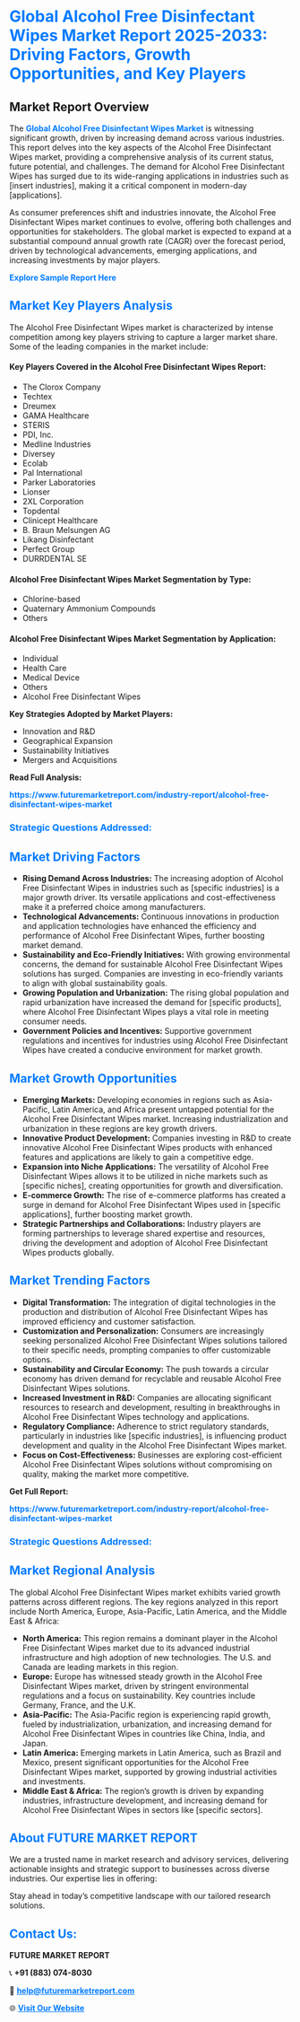 <h1 style="color: #007BFF;">Global Alcohol Free Disinfectant Wipes Market Report 2025-2033: Driving Factors, Growth Opportunities, and Key Players</h1>

<section id="overview">
<h2>Market Report Overview</h2>
<p>The <a href="https://www.futuremarketreport.com/industry-report/alcohol-free-disinfectant-wipes-market" style="color: #007BFF; text-decoration: none;"><strong>Global Alcohol Free Disinfectant Wipes Market</strong></a> is witnessing significant growth, driven by increasing demand across various industries. This report delves into the key aspects of the Alcohol Free Disinfectant Wipes market, providing a comprehensive analysis of its current status, future potential, and challenges. The demand for Alcohol Free Disinfectant Wipes has surged due to its wide-ranging applications in industries such as [insert industries], making it a critical component in modern-day [applications].</p>
<p>As consumer preferences shift and industries innovate, the Alcohol Free Disinfectant Wipes market continues to evolve, offering both challenges and opportunities for stakeholders. The global market is expected to expand at a substantial compound annual growth rate (CAGR) over the forecast period, driven by technological advancements, emerging applications, and increasing investments by major players.</p>
</section>

<section id="overview">
<p><a href="https://www.futuremarketreport.com/request-sample/reportId=122045" style="color: #007BFF; text-decoration: none;"><strong>Explore Sample Report Here</strong></a></p>
</section>

<section id="key-players">
<h2 style="color: #007BFF;">Market Key Players Analysis</h2>
<p>The Alcohol Free Disinfectant Wipes market is characterized by intense competition among key players striving to capture a larger market share. Some of the leading companies in the market include:</p>
<h4>Key Players Covered in the Alcohol Free Disinfectant Wipes Report:</h4>
<ul><li>The Clorox Company</li><li>Techtex</li><li>Dreumex</li><li>GAMA Healthcare</li><li>STERIS</li><li>PDI, Inc.</li><li>Medline Industries</li><li>Diversey</li><li>Ecolab</li><li>Pal International</li><li>Parker Laboratories</li><li>Lionser</li><li>2XL Corporation</li><li>Topdental</li><li>Clinicept Healthcare</li><li>B. Braun Melsungen AG</li><li>Likang Disinfectant</li><li>Perfect Group</li><li>DURRDENTAL SE</li></ul>
<h4>Alcohol Free Disinfectant Wipes Market Segmentation by Type:</h4>
<ul><li>Chlorine-based</li><li>Quaternary Ammonium Compounds</li><li>Others</li></ul>

<h4>Alcohol Free Disinfectant Wipes Market Segmentation by Application:</h4>
<ul><li>Individual</li><li>Health Care</li><li>Medical Device</li><li>Others</li><li>Alcohol Free Disinfectant Wipes</li></ul>
<p><strong>Key Strategies Adopted by Market Players:</strong></p>
<ul>
<li>Innovation and R&D</li>
<li>Geographical Expansion</li>
<li>Sustainability Initiatives</li>
<li>Mergers and Acquisitions</li>
</ul>
</section>

<section>
<p><strong>Read Full Analysis: </strong></p><a href="https://www.futuremarketreport.com/industry-report/alcohol-free-disinfectant-wipes-market" style="color: #007BFF; text-decoration: none;"><strong>https://www.futuremarketreport.com/industry-report/alcohol-free-disinfectant-wipes-market</strong></a>
<h3 style="color: #007BFF;">Strategic Questions Addressed:</h3>
</section>

<section id="driving-factors">
<h2 style="color: #007BFF;">Market Driving Factors</h2>
<ul>
<li><strong>Rising Demand Across Industries:</strong> The increasing adoption of Alcohol Free Disinfectant Wipes in industries such as [specific industries] is a major growth driver. Its versatile applications and cost-effectiveness make it a preferred choice among manufacturers.</li>
<li><strong>Technological Advancements:</strong> Continuous innovations in production and application technologies have enhanced the efficiency and performance of Alcohol Free Disinfectant Wipes, further boosting market demand.</li>
<li><strong>Sustainability and Eco-Friendly Initiatives:</strong> With growing environmental concerns, the demand for sustainable Alcohol Free Disinfectant Wipes solutions has surged. Companies are investing in eco-friendly variants to align with global sustainability goals.</li>
<li><strong>Growing Population and Urbanization:</strong> The rising global population and rapid urbanization have increased the demand for [specific products], where Alcohol Free Disinfectant Wipes plays a vital role in meeting consumer needs.</li>
<li><strong>Government Policies and Incentives:</strong> Supportive government regulations and incentives for industries using Alcohol Free Disinfectant Wipes have created a conducive environment for market growth.</li>
</ul>
</section>

<section id="growth-opportunities">
<h2 style="color: #007BFF;">Market Growth Opportunities</h2>
<ul>
<li><strong>Emerging Markets:</strong> Developing economies in regions such as Asia-Pacific, Latin America, and Africa present untapped potential for the Alcohol Free Disinfectant Wipes market. Increasing industrialization and urbanization in these regions are key growth drivers.</li>
<li><strong>Innovative Product Development:</strong> Companies investing in R&D to create innovative Alcohol Free Disinfectant Wipes products with enhanced features and applications are likely to gain a competitive edge.</li>
<li><strong>Expansion into Niche Applications:</strong> The versatility of Alcohol Free Disinfectant Wipes allows it to be utilized in niche markets such as [specific niches], creating opportunities for growth and diversification.</li>
<li><strong>E-commerce Growth:</strong> The rise of e-commerce platforms has created a surge in demand for Alcohol Free Disinfectant Wipes used in [specific applications], further boosting market growth.</li>
<li><strong>Strategic Partnerships and Collaborations:</strong> Industry players are forming partnerships to leverage shared expertise and resources, driving the development and adoption of Alcohol Free Disinfectant Wipes products globally.</li>
</ul>
</section>

<section id="trending-factors">
<h2 style="color: #007BFF;">Market Trending Factors</h2>
<ul>
<li><strong>Digital Transformation:</strong> The integration of digital technologies in the production and distribution of Alcohol Free Disinfectant Wipes has improved efficiency and customer satisfaction.</li>
<li><strong>Customization and Personalization:</strong> Consumers are increasingly seeking personalized Alcohol Free Disinfectant Wipes solutions tailored to their specific needs, prompting companies to offer customizable options.</li>
<li><strong>Sustainability and Circular Economy:</strong> The push towards a circular economy has driven demand for recyclable and reusable Alcohol Free Disinfectant Wipes solutions.</li>
<li><strong>Increased Investment in R&D:</strong> Companies are allocating significant resources to research and development, resulting in breakthroughs in Alcohol Free Disinfectant Wipes technology and applications.</li>
<li><strong>Regulatory Compliance:</strong> Adherence to strict regulatory standards, particularly in industries like [specific industries], is influencing product development and quality in the Alcohol Free Disinfectant Wipes market.</li>
<li><strong>Focus on Cost-Effectiveness:</strong> Businesses are exploring cost-efficient Alcohol Free Disinfectant Wipes solutions without compromising on quality, making the market more competitive.</li>
</ul>
</section>

<section>
<p><strong>Get Full Report: </strong></p><a href="https://www.futuremarketreport.com/industry-report/alcohol-free-disinfectant-wipes-market" style="color: #007BFF; text-decoration: none;"><strong>https://www.futuremarketreport.com/industry-report/alcohol-free-disinfectant-wipes-market</strong></a>
<h3 style="color: #007BFF;">Strategic Questions Addressed:</h3>
</section>


<section id="regional-analysis">
<h2 style="color: #007BFF;">Market Regional Analysis</h2>
<p>The global Alcohol Free Disinfectant Wipes market exhibits varied growth patterns across different regions. The key regions analyzed in this report include North America, Europe, Asia-Pacific, Latin America, and the Middle East & Africa:</p>
<ul>
<li><strong>North America:</strong> This region remains a dominant player in the Alcohol Free Disinfectant Wipes market due to its advanced industrial infrastructure and high adoption of new technologies. The U.S. and Canada are leading markets in this region.</li>
<li><strong>Europe:</strong> Europe has witnessed steady growth in the Alcohol Free Disinfectant Wipes market, driven by stringent environmental regulations and a focus on sustainability. Key countries include Germany, France, and the U.K.</li>
<li><strong>Asia-Pacific:</strong> The Asia-Pacific region is experiencing rapid growth, fueled by industrialization, urbanization, and increasing demand for Alcohol Free Disinfectant Wipes in countries like China, India, and Japan.</li>
<li><strong>Latin America:</strong> Emerging markets in Latin America, such as Brazil and Mexico, present significant opportunities for the Alcohol Free Disinfectant Wipes market, supported by growing industrial activities and investments.</li>
<li><strong>Middle East & Africa:</strong> The region’s growth is driven by expanding industries, infrastructure development, and increasing demand for Alcohol Free Disinfectant Wipes in sectors like [specific sectors].</li>
</ul>
</section>

<footer>
<h2 style="color: #007BFF;">About FUTURE MARKET REPORT</h2>
<p>We are a trusted name in market research and advisory services, delivering actionable insights and strategic support to businesses across diverse industries. Our expertise lies in offering:</p>

<p>Stay ahead in today’s competitive landscape with our tailored research solutions.</p>

<h2 style="color: #007BFF;">Contact Us:</h2>
<p><strong>FUTURE MARKET REPORT</strong></p>
<p>📞 <strong>+91 (883) 074-8030</strong></p>
<p>📧 <strong><a href="mailto:help@futuremarketreport.com" style="color: #007BFF;">help@futuremarketreport.com</a></strong></p>
<p>🌐 <strong><a href="https://www.futuremarketreport.com/" style="color: #007BFF;">Visit Our Website</a></strong></p>
</footer>